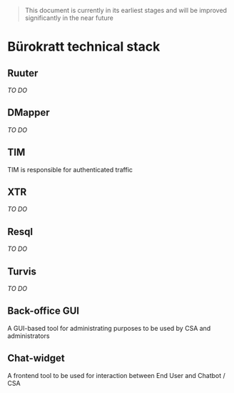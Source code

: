 > This document is currently in its earliest stages and will be improved significantly in the near future

# Bürokratt technical stack

## Ruuter
_TO DO_

## DMapper
_TO DO_

## TIM
TIM is responsible for authenticated traffic

## XTR
_TO DO_

## Resql
_TO DO_

## Turvis
_TO DO_

## Back-office GUI
A GUI-based tool for administrating purposes to be used by CSA and administrators
## Chat-widget
A frontend tool to be used for interaction between End User and Chatbot / CSA
